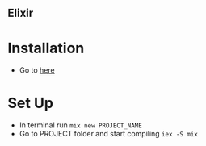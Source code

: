 ## Elixir
# Installation
-  Go to [here](https://elixir-lang.org/install.html)
# Set Up
- In terminal run `mix new PROJECT_NAME`
- Go to PROJECT folder and start compiling `iex -S mix`
